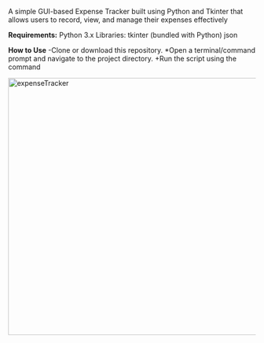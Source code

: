 A simple GUI-based Expense Tracker built using Python and Tkinter that allows users to record, view, and manage their expenses effectively

**Requirements:**
Python 3.x
Libraries:
tkinter (bundled with Python)
json 

**How to Use**
-Clone or download this repository.
*Open a terminal/command prompt and navigate to the project directory.
+Run the script using the command



<img width="523" alt="expenseTracker" src="https://github.com/user-attachments/assets/8e564e46-3a6b-4104-bb4f-dda8219cba98" />


